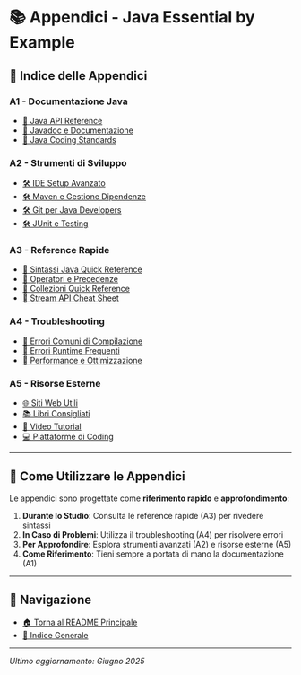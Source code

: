 # 📚 Appendici - Java Essential by Example

## 📖 **Indice delle Appendici**

### **A1 - Documentazione Java**
- [📄 Java API Reference](A1-java-api-reference.md)
- [📄 Javadoc e Documentazione](A1-javadoc.md)
- [📄 Java Coding Standards](A1-coding-standards.md)

### **A2 - Strumenti di Sviluppo**
- [🛠️ IDE Setup Avanzato](A2-ide-setup-avanzato.md)
- [🛠️ Maven e Gestione Dipendenze](A2-maven.md)
- [🛠️ Git per Java Developers](A2-git-java.md)
- [🛠️ JUnit e Testing](A2-junit.md)

### **A3 - Reference Rapide**
- [📝 Sintassi Java Quick Reference](A3-syntax-reference.md)
- [📝 Operatori e Precedenze](A3-operatori.md)
- [📝 Collezioni Quick Reference](A3-collezioni.md)
- [📝 Stream API Cheat Sheet](A3-stream-api.md)

### **A4 - Troubleshooting**
- [🔧 Errori Comuni di Compilazione](A4-errori-compilazione.md)
- [🔧 Errori Runtime Frequenti](A4-errori-runtime.md)
- [🔧 Performance e Ottimizzazione](A4-performance.md)

### **A5 - Risorse Esterne**
- [🌐 Siti Web Utili](A5-siti-web.md)
- [📚 Libri Consigliati](A5-libri.md)
- [🎥 Video Tutorial](A5-video.md)
- [💻 Piattaforme di Coding](A5-piattaforme.md)

---

## 🎯 **Come Utilizzare le Appendici**

Le appendici sono progettate come **riferimento rapido** e **approfondimento**:

1. **Durante lo Studio**: Consulta le reference rapide (A3) per rivedere sintassi
2. **In Caso di Problemi**: Utilizza il troubleshooting (A4) per risolvere errori
3. **Per Approfondire**: Esplora strumenti avanzati (A2) e risorse esterne (A5)
4. **Come Riferimento**: Tieni sempre a portata di mano la documentazione (A1)

---

## 📖 **Navigazione**
- [🏠 Torna al README Principale](../README.md)
- [📑 Indice Generale](../README.md#struttura-del-libro)

---

*Ultimo aggiornamento: Giugno 2025*

